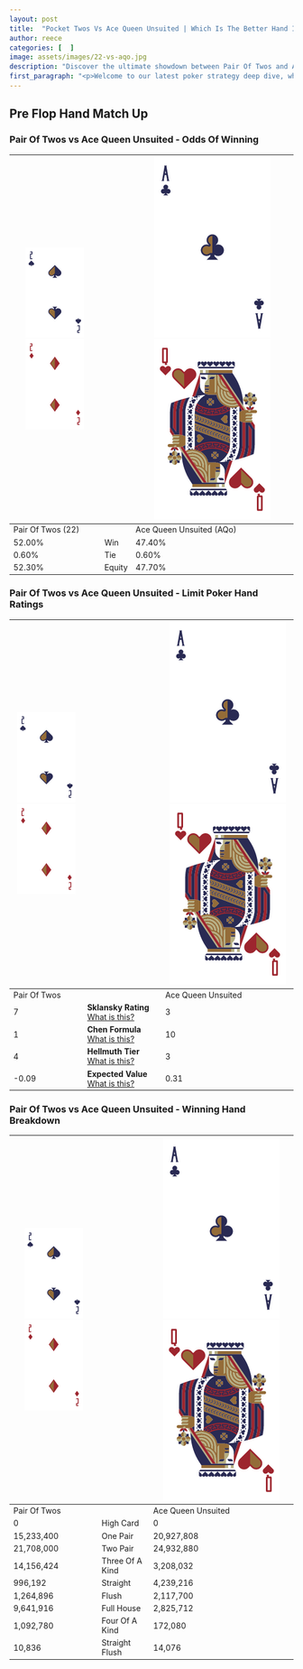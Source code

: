 ```yaml
---
layout: post
title:  "Pocket Twos Vs Ace Queen Unsuited | Which Is The Better Hand In Poker? A Complete Guide"
author: reece
categories: [  ]
image: assets/images/22-vs-aqo.jpg
description: "Discover the ultimate showdown between Pair Of Twos and Ace Queen Unsuited in poker! Uncover the odds, strategies, and scenarios where one hand triumphs over the other. Get ready to up your poker game with this thrilling analysis."
first_paragraph: "<p>Welcome to our latest poker strategy deep dive, where we're pitting two distinct hands against each other in a high-stakes showdown: Pair Of Twos vs Ace Queen Unsuited.</p><p>In the dynamic world of poker, every decision counts, and knowing which hand holds the upper hand is key to your success at the table.</p><p>In this article, we'll dissect these two hands, explore the scenarios where one dominates the other, and equip you with the knowledge to make strategic choices that can tip the odds in your favor.</p><p>Get ready to unravel the intriguing dynamics of these poker hands and elevate your game to new heights.</p>"
---
```




[comment]: # (sp0)

## Pre Flop Hand Match Up

<div class="table hand-ratings" markdown="1"> 



### Pair Of Twos vs Ace Queen Unsuited - Odds Of Winning


    
| ![image info](assets/images/hand1/2.png) ![image info](assets/images/hand1/2o.png) |  | ![image info](assets/images/hand2/A.png) ![image info](assets/images/hand2/Qo.png) |
| -------- | -------- | -------- |
| Pair Of Twos (22) |  | Ace Queen Unsuited (AQo) |
| 52.00% | Win | 47.40% |
| 0.60% | Tie | 0.60% |
| 52.30% | Equity | 47.70% |




[comment]: # (sp1)



### Pair Of Twos vs Ace Queen Unsuited - Limit Poker Hand Ratings


    
| ![image info](assets/images/hand1/2.png) ![image info](assets/images/hand1/2o.png) |  | ![image info](assets/images/hand2/A.png) ![image info](assets/images/hand2/Qo.png) |
| -------- | -------- | -------- |
| Pair Of Twos |  | Ace Queen Unsuited |
| 7 | **Sklansky Rating** [What is this?](/sklansky-rating-explained) | 3 |
| 1 | **Chen Formula** [What is this?](/chen-formula-explained) | 10 |
| 4 | **Hellmuth Tier** [What is this?](/Hellmuth-tier-explained) | 3 |
| -0.09 | **Expected Value** [What is this?](/expected-value-explained) | 0.31 |




[comment]: # (sp2)



### Pair Of Twos vs Ace Queen Unsuited - Winning Hand Breakdown


    
| ![image info](assets/images/hand1/2.png) ![image info](assets/images/hand1/2o.png) |  | ![image info](assets/images/hand2/A.png) ![image info](assets/images/hand2/Qo.png) |
| -------- | -------- | -------- |
| Pair Of Twos |  | Ace Queen Unsuited |
| 0 | High Card | 0 |
| 15,233,400 | One Pair | 20,927,808 |
| 21,708,000 | Two Pair | 24,932,880 |
| 14,156,424 | Three Of A Kind | 3,208,032 |
| 996,192 | Straight | 4,239,216 |
| 1,264,896 | Flush | 2,117,700 |
| 9,641,916 | Full House | 2,825,712 |
| 1,092,780 | Four Of A Kind | 172,080 |
| 10,836 | Straight Flush | 14,076 |




[comment]: # (sp3)



</div>

[comment]: # (sp4)



[comment]: # (sp5)

